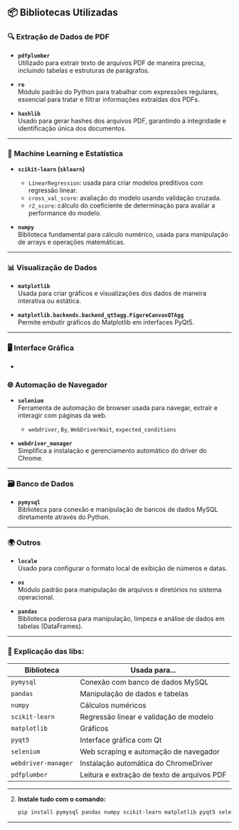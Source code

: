 
## 📦 Bibliotecas Utilizadas

### 🔍 Extração de Dados de PDF

- **`pdfplumber`**  
  Utilizado para extrair texto de arquivos PDF de maneira precisa, incluindo tabelas e estruturas de parágrafos.

- **`re`**  
  Módulo padrão do Python para trabalhar com expressões regulares, essencial para tratar e filtrar informações extraídas dos PDFs.

- **`hashlib`**  
  Usado para gerar hashes dos arquivos PDF, garantindo a integridade e identificação única dos documentos.

---

### 🧠 Machine Learning e Estatística

- **`scikit-learn` (`sklearn`)**  
  - `LinearRegression`: usada para criar modelos preditivos com regressão linear.
  - `cross_val_score`: avaliação do modelo usando validação cruzada.
  - `r2_score`: cálculo do coeficiente de determinação para avaliar a performance do modelo.

- **`numpy`**  
  Biblioteca fundamental para cálculo numérico, usada para manipulação de arrays e operações matemáticas.

---

### 📊 Visualização de Dados

- **`matplotlib`**  
  Usada para criar gráficos e visualizações dos dados de maneira interativa ou estática.

- **`matplotlib.backends.backend_qt5agg.FigureCanvasQTAgg`**  
  Permite embutir gráficos do Matplotlib em interfaces PyQt5.

---

### 🖥️ Interface Gráfica

-

### 🌐 Automação de Navegador

- **`selenium`**  
  Ferramenta de automação de browser usada para navegar, extrair e interagir com páginas da web.
  - `webdriver`, `By`, `WebDriverWait`, `expected_conditions`

- **`webdriver_manager`**  
  Simplifica a instalação e gerenciamento automático do driver do Chrome.

---

### 🗃️ Banco de Dados

- **`pymysql`**  
  Biblioteca para conexão e manipulação de bancos de dados MySQL diretamente através do Python.

---

### 🌍 Outros

- **`locale`**  
  Usado para configurar o formato local de exibição de números e datas.

- **`os`**  
  Módulo padrão para manipulação de arquivos e diretórios no sistema operacional.

- **`pandas`**  
  Biblioteca poderosa para manipulação, limpeza e análise de dados em tabelas (DataFrames).

---


### 🧠 Explicação das libs:

| Biblioteca          | Usada para...                                       |
|---------------------|-----------------------------------------------------|
| `pymysql`           | Conexão com banco de dados MySQL                    |
| `pandas`            | Manipulação de dados e tabelas                      |
| `numpy`             | Cálculos numéricos                                  |
| `scikit-learn`      | Regressão linear e validação de modelo              |
| `matplotlib`        | Gráficos                                            |
| `pyqt5`             | Interface gráfica com Qt                            |
| `selenium`          | Web scraping e automação de navegador               |
| `webdriver-manager` | Instalação automática do ChromeDriver               |
| `pdfplumber`        | Leitura e extração de texto de arquivos PDF         |

---



2. **Instale tudo com o comando:**
   ```bash
   pip install pymysql pandas numpy scikit-learn matplotlib pyqt5 selenium webdriver-manager pdfplumber
   ```

---



